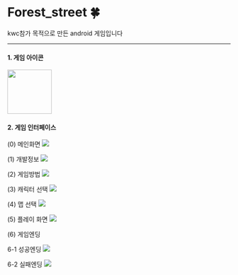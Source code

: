 # Forest_street :four_leaf_clover:
kwc참가 목적으로 만든 android 게임입니다

<hr> 

#### 1. 게임 아이콘
<image width="100" height="100" src="https://user-images.githubusercontent.com/48716775/70390578-81a30e80-1a0f-11ea-8d40-1e24022af98b.png">

#### 2. 게임 인터페이스
(0) 메인화면
<image src="https://user-images.githubusercontent.com/48716775/70390836-160e7080-1a12-11ea-8986-9faf48021857.PNG">

(1) 개발정보
<image src="https://user-images.githubusercontent.com/48716775/70390790-ac8e6200-1a11-11ea-95bc-439825f581b5.PNG">

(2) 게임방법
<image src="https://user-images.githubusercontent.com/48716775/70390807-d8a9e300-1a11-11ea-85ad-cb433b4f1bbd.PNG">

(3) 캐릭터 선택
<image src="https://user-images.githubusercontent.com/48716775/70390826-f9723880-1a11-11ea-8dfb-47eacc964ee0.PNG">
  
(4) 맵 선택
<image src="https://user-images.githubusercontent.com/48716775/70390827-faa36580-1a11-11ea-8968-e40359da23ad.PNG">
 
(5) 플레이 화면
<image src="https://user-images.githubusercontent.com/48716775/70390844-32121200-1a12-11ea-80e9-cc3ed8e7ab89.PNG">
  
(6) 게임엔딩

6-1 성공엔딩
<image src="https://user-images.githubusercontent.com/48716775/70390851-48b86900-1a12-11ea-9dae-6557952a0264.PNG">
  
6-2 실패엔딩
<image src="https://user-images.githubusercontent.com/48716775/70390852-48b86900-1a12-11ea-9b35-a266dc48313b.PNG">
